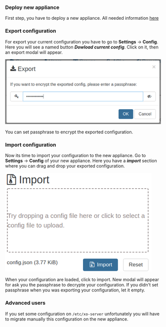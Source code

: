 ### Deploy new appliance

First step, you have to deploy a new appliance. All needed information [here](installation.md)

### Export configuration

For export your current configuration you have to go to **Settings** -> **Config**.
Here you will see a named button **_Dowload current config_**. Click on it, then an export modal will appear.

![](./assets/exportModal.png)

You can set passphrase to encrypt the exported configuration.

### Import configuration

Now its time to import your configuration to the new appliance.
Go to **Settings** -> **Config** of your new appliance. Here you have a **_import_** section where you can drag and drop your exported configuration.

![](./assets/importModal.png)

When your configuration are loaded, click to import. New modal will appear for ask you the passphrase to decrypte your configuration. If you didn't set passphrase when you was exporting your configuration, let it empty.

### Advanced users

If you set some configuration on `/etc/xo-server` unfortunately you will have to migrate manually this configuration on the new appliance.
